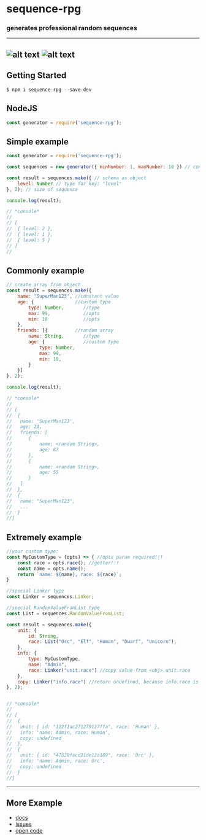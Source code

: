 # sequence-rpg
### generates professional random sequences
---
![alt text](https://img.shields.io/github/package-json/v/turbokirichenko/sequence-rpg?style=for-the-badge)
![alt text](https://img.shields.io/github/repo-size/turbokirichenko/sequence-rpg?style=for-the-badge)
---
## Getting Started
```
$ npm i sequence-rpg --save-dev

```
## NodeJS
```js
const generator = require('sequence-rpg');
```

## Simple example
```js
const generator = require('sequence-rpg');

const sequences = new generator({ minNumber: 1, maxNumber: 10 }) // config object

const result = sequences.make({ // schema as object
	level: Number // type for key: "level"
}, 3); // size of sequence

console.log(result);

// *console*
//
// [
//	{ level: 2 },
//	{ level: 1 },
//	{ level: 5 }
// ]
//
```

## Commonly example
```js
// create array from object
const result = sequences.make({ 
	name: "SuperMan123", //constant value
	age: { 				 //custom type
		type: Number,    	//type
		max: 99, 	 	 	//opts
		min: 18  		 	//opts
	},
	friends: [{ 		 //random array
		name: String, 		//type
		age: {				//custom type
			type: Number,
			max: 99,
			min: 18,
		}
	}]
}, 2); 

console.log(result);

// *console*
//
// [
//	{
//	 name: 'SuperMan123',
//	 age: 23,
//	 friends: [
//		{
//			name: <random String>,
//			age: 87
//		},
//		{
//			name: <random String>,
//			age: 55
//		}
//	 ]
//  },
//  {
//   name: "SuperMan123",
//   ...
//  }
//]
```

## Extremely example
```js
//your custom type:
const MyCustomType = (opts) => { //opts param required!!!
	const race = opts.race(); //getter!!!
	const name = opts.name();
	return `name: ${name}, race: ${race}`;
}

//special Linker type
const Linker = sequences.Linker;

//special RandomValueFromList type
const List = sequences.RandomValueFromList;

const result = sequences.make({ 
	unit: {
		id: String,
		race: List("Orc", "Elf", "Human", "Dwarf", "Unicorn"),
	},
	info: {
		type: MyCustomType,
		name: "Admin",
		race: Linker("unit.race") //copy value from <obj>.unit.race
	},
	copy: Linker("info.race") //return undefined, because info.race is option property
}, 2); 


// *console*
//
// [
//	{
//	 unit: { id: "122f1ac271279127ffa", race: 'Human' },
//	 info: 'name: Admin, race: Human',
//   copy: undefined
//	},
//  {
//	 unit: { id: "47628facd21de12a189", race: 'Orc' },
//	 info: 'name: Admin, race: Orc',
//   copy: undefined
//	}
//]
```
---

## More Example 

* [docs](https://github.com/turbokirichenko/sequence-rpg/blob/main/index.test.js)
* [issues](https://github.com/turbokirichenko/sequence-rpg/issues)
* [open code](https://github.com/turbokirichenko/sequence-rpg)
